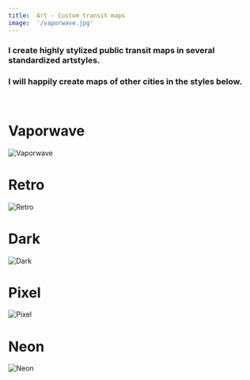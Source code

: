 ```yaml
---
title:  Art - Custom transit maps
image:  '/vaporwave.jpg'
---
```

### I create highly stylized public transit maps in several standardized artstyles. 


### I will happily create maps of other cities in the styles below.
‎
‎
# Vaporwave
![Vaporwave](/vaporwave.jpg)

# Retro
![Retro](/retro.jpg)

# Dark
![Dark](/dark.jpg)

# Pixel
![Pixel](/pixel.jpg)

# Neon
![Neon](/neon.jpg)